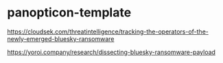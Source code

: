 # panopticon-template

https://cloudsek.com/threatintelligence/tracking-the-operators-of-the-newly-emerged-bluesky-ransomware

https://yoroi.company/research/dissecting-bluesky-ransomware-payload
